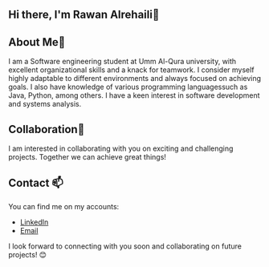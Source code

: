 ## Hi there, I'm Rawan Alrehaili👋

## About Me👀
I am a Software engineering student at Umm Al-Qura university, with excellent organizational skills and a knack for teamwork. I consider myself highly adaptable to different environments and always focused on achieving goals. I also have knowledge of various programming languages ​​such as Java, Python, among others. I have a keen interest in software development and systems analysis.


## Collaboration🤝
I am interested in collaborating with you on exciting and challenging projects. Together we can achieve great things!

## Contact 📫
You can find me on my accounts:

- [LinkedIn](https://www.linkedin.com/in/mabelquispeolivera/)
- [Email](rawanalrehaili5@gmail.com)

I look forward to connecting with you soon and collaborating on future projects! 😊


<!--
**Rawanc/Rawanc** is a ✨ _special_ ✨ repository because its `README.md` (this file) appears on your GitHub profile.

Here are some ideas to get you started:

- 🔭 I’m currently working on ...
- 🌱 I’m currently learning ...
- 👯 I’m looking to collaborate on ...
- 🤔 I’m looking for help with ...
- 💬 Ask me about ...
- 📫 How to reach me: ...
- 😄 Pronouns: ...
- ⚡ Fun fact: ...
-->
